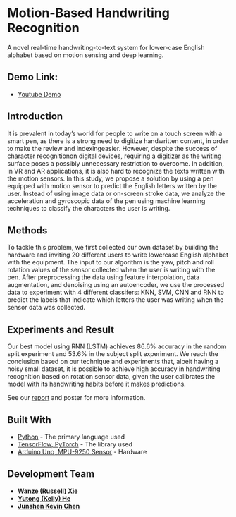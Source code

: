 # Motion-Based Handwriting Recognition

A novel real-time handwriting-to-text system for lower-case English alphabet based on motion sensing and deep learning.

## Demo Link:
* [Youtube Demo](https://www.youtube.com/watch?v=SGBSVo2U12s}{https://youtu.be/SGBSVo2U12s)

## Introduction
It  is  prevalent  in  today’s  world  for  people  to  write  on  a touch screen with a smart pen, as there is a strong need to digitize handwritten content, in order to make the review and indexingeasier.  However, despite the success of character recognitionon digital devices, requiring a digitizer as the writing surface poses a possibly unnecessary restriction to overcome. In addition, in VR and AR applications, it is also hard to recognize the texts written with the motion sensors. In this study, we propose a solution by using a pen equipped with motion sensor to predict the English letters written by the user. Instead of using image data or on-screen stroke data, we analyze the acceleration and gyroscopic data of the pen using machine learning techniques to classify the characters the user is writing.

## Methods
To tackle this problem, we first collected our own dataset by building the hardware and inviting 20 different users to write lowercase English alphabet with the equipment. The input to our algorithm is the yaw, pitch and roll rotation values of the sensor collected when the user is writing with the pen. After preprocessing the data using feature interpolation, data augmentation, and denoising using an autoencoder, we use the processed data to experiment with 4 different classifers: KNN, SVM, CNN and RNN to predict the labels that indicate which letters the user was writing when the sensor data was collected.

## Experiments and Result
Our best model using RNN (LSTM) achieves 86.6% accuracy in the random split experiment and 53.6% in the subject split experiment. We reach the conclusion based on our technique and experiments that, albeit having a noisy small dataset, it is possible to achieve high accuracy in handwriting recognition based on rotation sensor data, given the user calibrates the model with its handwriting habits before it makes predictions. 

See our [report](https://github.com/RussellXie7/cs229_Final/blob/master/docs/final-report/main.pdf) and poster for more information.


## Built With

* [Python]() - The primary language used
* [TensorFlow, PyTorch]() - The library used
* [Arduino Uno, MPU-9250 Sensor]() - Hardware


## Development Team

* [**Wanze (Russell) Xie**](https://github.com/russellxie7)
* [**Yutong (Kelly) He**](https://github.com/KellyYutongHe)
* [**Junshen Kevin Chen**](https://github.com/CniveK)



